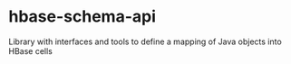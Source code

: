 # hbase-schema-api

Library with interfaces and tools to define a mapping of Java objects into HBase cells
